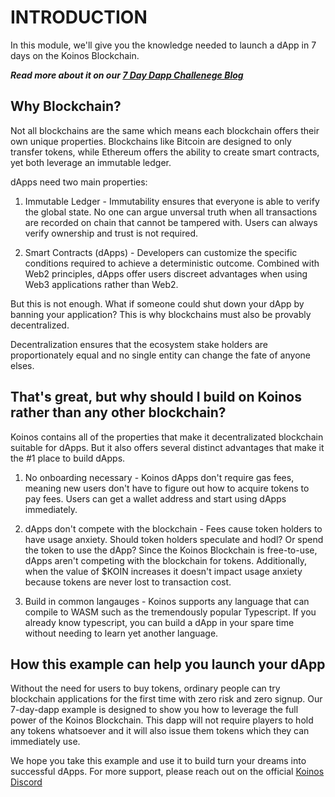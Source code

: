 # INTRODUCTION

In this module, we'll give you the knowledge needed to launch a dApp in 7 days on the Koinos Blockchain.

___Read more about it on our  [7 Day Dapp Challenege Blog](/articles/2_blog_7daydapp)___

## Why Blockchain?

Not all blockchains are the same which means each blockchain offers their own unique properties. Blockchains like Bitcoin are designed to only transfer tokens, while Ethereum offers the ability to create smart contracts, yet both leverage an immutable ledger.

dApps need two main properties:

1. Immutable Ledger - Immutability ensures that everyone is able to verify the global state. No one can argue unversal truth when all transactions are recorded on chain that cannot be tampered with. Users can always verify ownership and trust is not required.

2. Smart Contracts (dApps) - Developers can customize the specific conditions required to achieve a deterministic outcome. Combined with Web2 principles, dApps offer users discreet advantages when using Web3 applications rather than Web2.

But this is not enough. What if someone could shut down your dApp by banning your application? This is why blockchains must also be provably decentralized.

Decentralization ensures that the ecosystem stake holders are proportionately equal and no single entity can change the fate of anyone elses. 

## That's great, but why should I build on Koinos rather than any other blockchain?

Koinos contains all of the properties that make it decentralizated blockchain suitable for dApps. But it also offers several distinct advantages that make it the #1 place to build dApps.

1. No onboarding necessary - Koinos dApps don't require gas fees, meaning new users don't have to figure out how to acquire tokens to pay fees. Users can get a wallet address and start using dApps immediately.

2. dApps don't compete with the blockchain - Fees cause token holders to have usage anxiety. Should token holders speculate and hodl? Or spend the token to use the dApp? Since the Koinos Blockchain is free-to-use, dApps aren't competing with the blockchain for tokens. Additionally, when the value of $KOIN increases it doesn't impact usage anxiety because tokens are never lost to transaction cost.

3. Build in common langauges - Koinos supports any language that can compile to WASM such as the tremendously popular  Typescript. If you already know typescript, you can build a dApp in your spare time without needing to learn yet another language.

## How this example can help you launch your dApp

Without the need for users to buy tokens, ordinary people can try blockchain applications for the first time with zero risk and zero signup. Our 7-day-dapp example is designed to show you how to leverage the full power of the Koinos Blockchain. This dapp will not require players to hold any tokens whatsoever and it will also issue them tokens which they can immediately use.

We hope you take this example and use it to build turn your dreams into successful dApps. For more support, please reach out on the official [Koinos Discord](https://discord.gg/qqMCE9A9fV)
